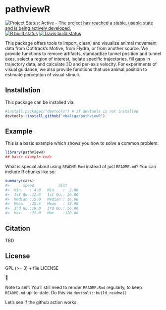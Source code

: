 
<!-- README.md is generated from README.Rmd. Please edit that file -->

# pathviewR

<!-- badges: start -->

[![Project Status: Active – The project has reached a stable, usable
state and is being actively
developed.](https://www.repostatus.org/badges/latest/active.svg)](https://www.repostatus.org/#active)
[![R build
status](https://github.com/vbaliga/pathviewR/workflows/R-CMD-check/badge.svg)](https://github.com/vbaliga/pathviewR/actions)
[![Travis build
status](https://travis-ci.org/vbaliga/pathviewR.svg?branch=master)](https://travis-ci.org/vbaliga/pathviewR)
<!-- badges: end -->

This package offers tools to import, clean, and visualize animal
movement data from Optitrack’s Motive, from Flydra, or from another
source. We provide functions to remove artifacts, standardize tunnel
position and tunnel axes, select a region of interest, isolate specific
trajectories, fill gaps in trajectory data, and calculate 3D and
per-axis velocity. For experiments of visual guidance, we also provide
functions that use animal position to estimate perception of visual
stimuli.

## Installation

This package can be installed via:

``` r
#install.packages("devtools") # if devtools is not installed
devtools::install_github("vbaliga/pathviewR")
```

## Example

This is a basic example which shows you how to solve a common problem:

``` r
library(pathviewR)
## basic example code
```

What is special about using `README.Rmd` instead of just `README.md`?
You can include R chunks like so:

``` r
summary(cars)
#>      speed           dist       
#>  Min.   : 4.0   Min.   :  2.00  
#>  1st Qu.:12.0   1st Qu.: 26.00  
#>  Median :15.0   Median : 36.00  
#>  Mean   :15.4   Mean   : 42.98  
#>  3rd Qu.:19.0   3rd Qu.: 56.00  
#>  Max.   :25.0   Max.   :120.00
```

## Citation

TBD

## License

GPL (\>= 3) + file LICENSE

🐢

Note to self: You’ll still need to render `README.Rmd` regularly, to
keep `README.md` up-to-date. Do this via `devtools::build_readme()`

Let’s see if the github action works.
